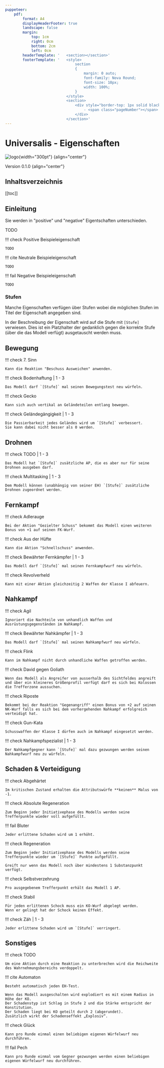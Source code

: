 ```yaml
---
puppeteer:
    pdf:
        format: A4
        displayHeaderFooter: true
        landscape: false
        margin:
            top: 1cm
            right: 0cm
            bottom: 2cm
            left: 0cm
        headerTemplate: '   <section></section>'
        footerTemplate: '   <style>
                                section
                                {
                                    margin: 0 auto;
                                    font-family: Nova Round;
                                    font-size: 10px;
                                    width: 100%;
                                }
                            </style>
                            <section>
                                <div style="border-top: 1px solid black; text-align: center; padding-top: 0.3cm">
                                    - <span class="pageNumber"></span> -
                                </div>
                            </section>'
---
```


# Universalis - Eigenschaften

![logo](../Grafiken/logo.svg){width="300pt"} {align="center"}

Version 0.1.0 {align="center"}

## Inhaltsverzeichnis

[[toc]]

## Einleitung

Sie werden in "positive" und "negative" Eigentschaften unterschieden.

TODO

!!! check Positive Beispieleigenschaft

    TODO

!!! cite Neutrale Beispieleigenschaft

    TODO

!!! fail Negative Beispieleigenschaft

    TODO

### Stufen

Manche Eigenschaften verfügen über Stufen wobei die möglichen Stufen im Titel der Eigenschaft angegeben sind.

In der Beschreibung der Eigenschaft wird auf die Stufe mit `[Stufe]` verwiesen.
Dies ist ein Platzhalter der gedanklich gegen die korrekte Stufe (über die das Modell verfügt) ausgetauscht werden muss.

## Bewegung

!!! check 7. Sinn

    Kann die Reaktion "Beschuss Ausweichen" anwenden.

!!! check Bodenhaftung | 1 - 3

    Das Modell darf `[Stufe]` mal seinen Bewegungstest neu würfeln.

!!! check Gecko

    Kann sich auch vertikal an Geländeteilen entlang bewegen.

!!! check Geländegängigkeit | 1 - 3

    Die Passierbarkeit jedes Geländes wird um `[Stufe]` verbessert.
    Sie kann dabei nicht besser als 0 werden.

## Drohnen

!!! check TODO | 1 - 3

    Das Modell hat `[Stufe]` zusätzliche AP, die es aber nur für seine Drohnen ausgeben darf.

!!! check Multitasking | 1 - 3

    Dem Modell können (unabhängig von seiner EH) `[Stufe]` zusätzliche Drohnen zugeordnet werden.

## Fernkampf

!!! check Adlerauge

    Bei der Aktion "Gezielter Schuss" bekommt das Modell einen weiteren Bonus von +1 auf seinen FK-Wurf.

!!! check Aus der Hüfte

    Kann die Aktion "Schnellschuss" anwenden.

!!! check Bewährter Fernkämpfer | 1 - 3

    Das Modell darf `[Stufe]` mal seinen Fernkampfwurf neu würfeln.

!!! check Revolverheld

    Kann mit einer Aktion gleichzeitig 2 Waffen der Klasse I abfeuern.

## Nahkampf

!!! check Agil

    Ignoriert die Nachteile von unhandlich Waffen und Ausrüstungsgegenständen im Nahkampf.

!!! check Bewährter Nahkämpfer | 1 - 3

    Das Modell darf `[Stufe]` mal seinen Nahkampfwurf neu würfeln.

!!! check Flink

    Kann im Nahkampf nicht durch unhandliche Waffen getroffen werden.

!!! check David gegen Goliath

    Wenn das Modell als Angreifer von ausserhalb des Sichtfeldes angreift und über ein kleineres Größenprofil verfügt darf es sich bei Kolossen die Trefferzone aussuchen.

!!! check Riposte

    Bekommt bei der Reaktion "Gegenangriff" einen Bonus von +2 auf seinen NK-Wurf falls es sich bei dem vorhergehenden Nahkampf erfolgreich verteidigt hat.

!!! check Gun-Kata

    Schusswaffen der Klasse I dürfen auch im Nahkampf eingesetzt werden.

!!! check Nahkampfspezialist | 1 - 3

    Der Nahkampfgegner kann `[Stufe]` mal dazu gezwungen werden seinen Nahkampfwurf neu zu würfeln.

## Schaden & Verteidigung

!!! check Abgehärtet

    Im kritischen Zustand erhalten die Attributswürfe **keinen** Malus von -1.

!!! check Absolute Regeneration

    Zum Beginn jeder Initiativephase des Modells werden seine Trefferpunkte wieder voll aufgefüllt.

!!! fail Bluter

    Jeder erlittene Schaden wird um 1 erhöht.

!!! check Regeneration

    Zum Beginn jeder Initiativephase des Modells werden seine Trefferpunkte wieder um `[Stufe]` Punkte aufgefüllt.
    
    Greift nur wenn das Modell noch über mindestens 1 Substanzpunkt verfügt.

!!! check Selbstverzehrung

    Pro ausgegebenem Trefferpunkt erhält das Modell 1 AP.

!!! check Stabil

    Für jeden erlittenen Schock muss ein KO-Wurf abgelegt werden.
    Wenn er gelingt hat der Schock keinen Effekt.

!!! check Zäh | 1 - 3

    Jeder erlittene Schaden wird um `[Stufe]` verringert.

## Sonstiges

!!! check TODO

    Um eine Aktion durch eine Reaktion zu unterbrechen wird die Reichweite des Wahrnehmungsbereichs verdoppelt.

!!! cite Automaton

    Besteht automatisch jeden EH-Test.
    
    Wenn das Modell ausgeschalten wird explodiert es mit einem Radius in Höhe der KO.
    Der Schadenstyp ist Schlag in Stufe 2 und die Stärke entspricht der Konstitution.
    Der Schaden liegt bei KO geteilt durch 2 (abgerundet).
    Zusätzlich wirkt der Schadenseffekt „Explosiv“.

!!! check Glück

    Kann pro Runde einmal einen beliebigen eigenen Würfelwurf neu durchführen.

!!! fail Pech

    Kann pro Runde einmal vom Gegner gezwungen werden einen beliebigen eigenen Würfelwurf neu durchführen.
